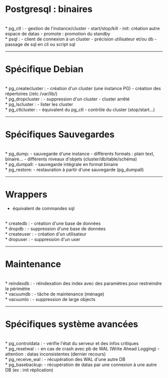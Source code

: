 # Postgresql : binaires



<br> 
* pg_ctl :
	- gestion de l'instance/cluster
	- start/stop/kill
	- init: création autre espace de datas
	- promote : promotion du standby


<br>
* psql :
	- client de connexion à un cluster
	- précision utilisateur et/ou db
	- passage de sql en cli ou script sql



--------------------------------------------------------------------------

# Spécifique Debian


<br>
* pg_createcluster :
	- création d'un cluster (une instance PG)
	-	création des répertoires (/etc /var/lib/)


<br>
* pg_dropcluster :
	- suppression d'un cluster
	- cluster arrêté


<br>
* pg_lscluster :
	- lister les cluster


<br>
* pg_ctlcluster :
	- équivalent du pg_ctl
	- contrôle du cluster (stop/start...)


--------------------------------------------------------------------------


# Spécifiques Sauvegardes


<br>
* pg_dump:
	- sauvegarde d'une instance
	- différents formats : plain text, binaire...
	- différents niveaux d'objets (cluster/db/table/schéma)


<br>
* pg_dumpall:
	- sauvegarde intégrale en format binaire


<br>
* pg_restore:
	- restauration à partir d'une sauvegarde (pg_dumpall)



-------------------------------------------------------------------------

# Wrappers


* équivalent de commandes sql

<br>
* createdb :
	- création d'une base de données


<br>
* dropdb :
	- suppression d'une base de données


<br>
* createuser :
	- création d'un utilisateur


<br>
* dropuser :
	- suppression d'un user


-------------------------------------------------------------------------


# Maintenance

<br>
* reindexdb :
	- réindexation des index avec des paramètres pour restreindre le périmètre


<br>
* vacuumdb :
	- tâche de maintenance (ménage)


<br>
* vacuumlo :
	- suppression de large objects


--------------------------------------------------------------------------


# Spécifiques système avancées



<br>
* pg_controldata : 
	- vérifie l'état du serveur et des infos critiques


<br>
* pg_resetwal : 
	- en cas de crash avec pb de  WAL (Write Ahead Logging) 
	- attention : datas inconsistentes (dernier recours)


<br>
* pg_receive_wal :
	- récupération des WAL d'une autre DB


<br>
* pg_basebackup:
	- récupération de datas par une connexion à une autre DB (ex : init réplication)